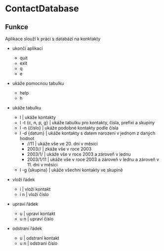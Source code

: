# ContactDatabase

## Funkce

Aplikace slouží k práci s databází na konktakty
- ukončí aplikaci
    - quit
    - exit
    - q
    - e

- ukáže pomocnou tabulku
    - help
    - h

- ukáže tabulku
    - l | ukáže kontakty
    - l -t {c, n, p, g} | ukáže tabulku pro kontakty, čísla, prefixi a skupiny
    - l -n {číslo} | ukáže podobné kontakty podle čísla
    - l -d {datum} | ukáže kontakty s datem narození v jednom z daných hodnot
        - //11 | ukáže vše ve 20. dni v měsíci
        - 2003// | zkáže vše v roce 2003
        - 2003/1/ | ukáže vše v roce 2003 a zároveň v lednu
        - 2003/1/11 | ukáže vše v roce 2003 a zároveň v lednu a zároveň v 11. dni v měsíci
    - l -g {skupina} | ukáže všechni kontakty ve skupině

- vloží řádek
    - i | vloží kontakt
    - i n | vloží číslo

- upraví řádek
    - u | upraví kontakt
    - u n | upraví číslo

- odstraní řádek
    - u | odstraní kontakt
    - u n | odstraní číslo
